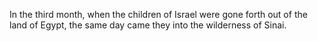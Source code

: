 In the third month, when the children of Israel were gone forth out of the land of Egypt, the same day came they into the wilderness of Sinai.

